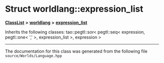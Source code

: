 

# Struct worldlang::expression\_list



[**ClassList**](annotated.md) **>** [**worldlang**](namespaceworldlang.md) **>** [**expression\_list**](structworldlang_1_1expression__list.md)








Inherits the following classes: tao::pegtl::sor< pegtl::seq< expression, pegtl::one< ',' >, expression_list >, expression >































































------------------------------
The documentation for this class was generated from the following file `source/Worlds/Language.hpp`

